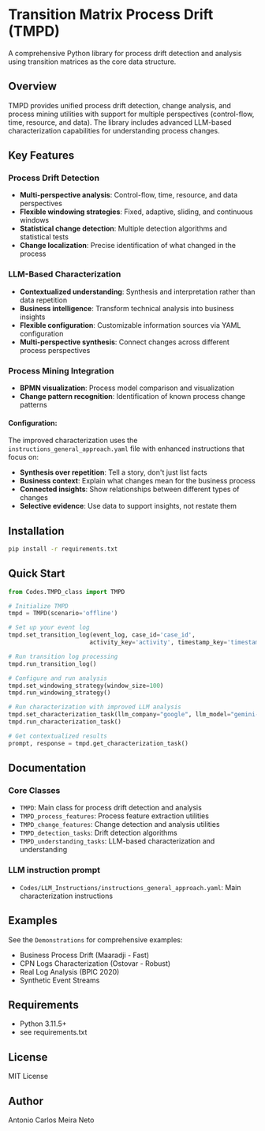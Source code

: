# Transition Matrix Process Drift (TMPD)

A comprehensive Python library for process drift detection and analysis using transition matrices as the core data structure.

## Overview

TMPD provides unified process drift detection, change analysis, and process mining utilities with support for multiple perspectives (control-flow, time, resource, and data). The library includes advanced LLM-based characterization capabilities for understanding process changes.

## Key Features

### Process Drift Detection
- **Multi-perspective analysis**: Control-flow, time, resource, and data perspectives
- **Flexible windowing strategies**: Fixed, adaptive, sliding, and continuous windows
- **Statistical change detection**: Multiple detection algorithms and statistical tests
- **Change localization**: Precise identification of what changed in the process

### LLM-Based Characterization
- **Contextualized understanding**: Synthesis and interpretation rather than data repetition
- **Business intelligence**: Transform technical analysis into business insights
- **Flexible configuration**: Customizable information sources via YAML configuration
- **Multi-perspective synthesis**: Connect changes across different process perspectives

### Process Mining Integration
- **BPMN visualization**: Process model comparison and visualization
- **Change pattern recognition**: Identification of known process change patterns

#### Configuration:
The improved characterization uses the `instructions_general_approach.yaml` file with enhanced instructions that focus on:
- **Synthesis over repetition**: Tell a story, don't just list facts
- **Business context**: Explain what changes mean for the business process
- **Connected insights**: Show relationships between different types of changes
- **Selective evidence**: Use data to support insights, not restate them

## Installation

```bash
pip install -r requirements.txt
```

## Quick Start

```python
from Codes.TMPD_class import TMPD

# Initialize TMPD
tmpd = TMPD(scenario='offline')

# Set up your event log
tmpd.set_transition_log(event_log, case_id='case_id', 
                       activity_key='activity', timestamp_key='timestamp')

# Run transition log processing
tmpd.run_transition_log()

# Configure and run analysis
tmpd.set_windowing_strategy(window_size=100)
tmpd.run_windowing_strategy()

# Run characterization with improved LLM analysis
tmpd.set_characterization_task(llm_company="google", llm_model="gemini-2.0-flash")
tmpd.run_characterization_task()

# Get contextualized results
prompt, response = tmpd.get_characterization_task()
```

## Documentation

### Core Classes
- `TMPD`: Main class for process drift detection and analysis
- `TMPD_process_features`: Process feature extraction utilities
- `TMPD_change_features`: Change detection and analysis utilities
- `TMPD_detection_tasks`: Drift detection algorithms
- `TMPD_understanding_tasks`: LLM-based characterization and understanding

### LLM instruction prompt
- `Codes/LLM_Instructions/instructions_general_approach.yaml`: Main characterization instructions

## Examples

See the `Demonstrations` for comprehensive examples:
- Business Process Drift (Maaradji - Fast)
- CPN Logs Characterization (Ostovar - Robust)
- Real Log Analysis (BPIC 2020)
- Synthetic Event Streams

## Requirements

- Python 3.11.5+
- see requirements.txt

## License

MIT License

## Author

Antonio Carlos Meira Neto